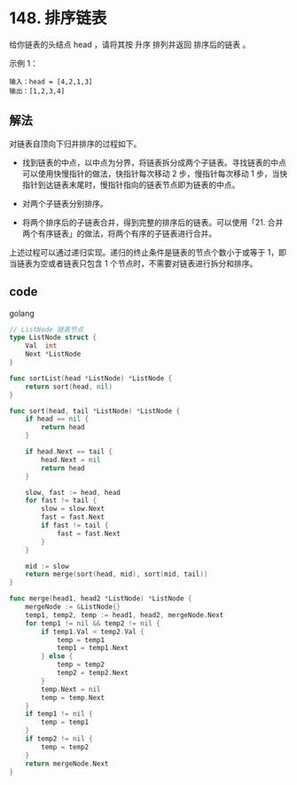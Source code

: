 # 148. 排序链表

给你链表的头结点 head ，请将其按 升序 排列并返回 排序后的链表 。

示例 1：

```
输入：head = [4,2,1,3]
输出：[1,2,3,4]
```

## 解法

对链表自顶向下归并排序的过程如下。

- 找到链表的中点，以中点为分界，将链表拆分成两个子链表。寻找链表的中点可以使用快慢指针的做法，快指针每次移动 2 步，慢指针每次移动 1 步，当快指针到达链表末尾时，慢指针指向的链表节点即为链表的中点。

- 对两个子链表分别排序。

- 将两个排序后的子链表合并，得到完整的排序后的链表。可以使用「21. 合并两个有序链表」的做法，将两个有序的子链表进行合并。

上述过程可以通过递归实现。递归的终止条件是链表的节点个数小于或等于 1，即当链表为空或者链表只包含 1 个节点时，不需要对链表进行拆分和排序。

## code

golang
```go
// ListNode 链表节点
type ListNode struct {
	Val  int
	Next *ListNode
}

func sortList(head *ListNode) *ListNode {
	return sort(head, nil)
}

func sort(head, tail *ListNode) *ListNode {
	if head == nil {
		return head
	}

	if head.Next == tail {
		head.Next = nil
		return head
	}

	slow, fast := head, head
	for fast != tail {
		slow = slow.Next
		fast = fast.Next
		if fast != tail {
			fast = fast.Next
		}
	}

	mid := slow
	return merge(sort(head, mid), sort(mid, tail))
}

func merge(head1, head2 *ListNode) *ListNode {
	mergeNode := &ListNode{}
	temp1, temp2, temp := head1, head2, mergeNode.Next
	for temp1 != nil && temp2 != nil {
		if temp1.Val < temp2.Val {
			temp = temp1
			temp1 = temp1.Next
		} else {
			temp = temp2
			temp2 = temp2.Next
		}
		temp.Next = nil
		temp = temp.Next
	}
	if temp1 != nil {
		temp = temp1
	}
	if temp2 != nil {
		temp = temp2
	}
	return mergeNode.Next
}
```
